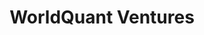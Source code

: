 ---
layout: firm_page
title: "WorldQuant Ventures "
id: "worldquantventures.com"
permalink: "/worldquantventuresworldquantventures.com/"
website: "https://worldquantventures.com"
offices: "Old Greenwich (United States), New York (United States)"
investment_stages: "Seed, Series A"
portfolio_companies: "Dataminr, Pico, Benzinga, Ample, IonQ, Genies, FigureAI, Immuta, Gradiant, Verge Genomics, Skyroot"
portfolio_link: "https://worldquantventures.com/#portfolio"
investment_markets: "FinTech, Capital Markets, Big Data, Data Science, Business Intelligence, Technology Services"
founded_year: "2014"
description: "WorldQuant Ventures LLC invests in innovative entrepreneurs driving emerging technologies. Focused on financial technology and Big Data, they also evaluate alternative investments. Their strategy is to invest in technologies others will use in the future."
linkedin: "https://www.linkedin.com/company/worldquant-ventures-llc"
twitter: ""
instagram: ""
team_page: "https://worldquantventures.com/#team"
investor_type: "Venture Capital"
crunchbase: "https://www.crunchbase.com/organization/worldquant-ventures"
pitchbook: ""

# SEO Optimization
meta_title: "WorldQuant Ventures  - VC Firm - projectstartups.com"
meta_description: "WorldQuant Ventures , WorldQuant Ventures LLC invests in innovative entrepreneurs driving emerging technologies. Focused on financial technology and Big Data, they also eva..."
meta_keywords: "WorldQuant Ventures , FinTech, Capital Markets, Big Data, Data Science, Business Intelligence, Technology Services, VC firm, venture capital, startup investor, projectstartups.com"
canonical_url: "https://vc.projectstartups.com/worldquantventuresworldquantventures.com/"
---